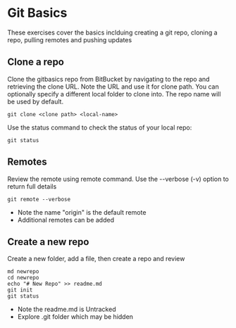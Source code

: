 # Git Basics
These exercises cover the basics inclduing creating a git repo, cloning a repo, pulling remotes and pushing updates


## Clone a repo
Clone the gitbasics repo from BitBucket by navigating to the repo and retrieving the clone URL. Note the URL and use it for clone path. You can optionally specify a different local folder to clone into. The repo name will be used by default.

```
git clone <clone path> <local-name>
```

Use the status command to check the status of your local repo:
```
git status
```


## Remotes

Review the remote using remote command. Use the --verbose (-v) option to return full details
```
git remote --verbose
```
 * Note the name "origin" is the default remote
 * Additional remotes can be added 


## Create a new repo

Create a new folder, add a file, then create a repo and review 

```
md newrepo
cd newrepo
echo "# New Repo" >> readme.md
git init
git status

```
* Note the readme.md is Untracked
* Explore .git folder which may be hidden

